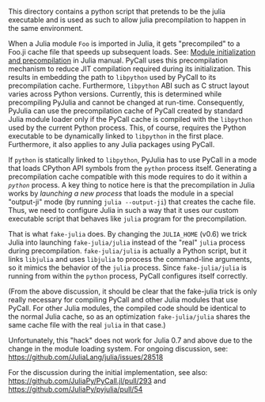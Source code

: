 This directory contains a python script that pretends to be the julia executable
and is used as such to allow julia precompilation to happen in the same environment.

When a Julia module `Foo` is imported in Julia, it gets "precompiled" to
a Foo.ji cache file that speeds up subsequent loads.  See:
[Module initialization and precompilation](https://docs.julialang.org/en/stable/manual/modules/#Module-initialization-and-precompilation-1)
in Julia manual.  PyCall uses this precompilation mechanism to reduce
JIT compilation required during its initialization.  This results in
embedding the path to `libpython` used by PyCall to its precompilation
cache.  Furthermore, `libpython` ABI such as C struct layout varies
across Python versions.  Currently, this is determined while
precompiling PyJulia and cannot be changed at run-time.  Consequently,
PyJulia can use the precompilation cache of PyCall created by standard
Julia module loader only if the PyCall cache is compiled with the
`libpython` used by the current Python process.  This, of course,
requires the Python executable to be dynamically linked to
`libpython` in the first place.  Furthermore, it also applies to any
Julia packages using PyCall.

If `python` is statically linked to `libpython`, PyJulia has to use
PyCall in a mode that loads CPython API symbols from the `python`
process itself.  Generating a precompilation cache compatible with
this mode requires to do it within a _`python`_ process.  A key thing
to notice here is that the precompilation in Julia works by *launching
a new process* that loads the module in a special "output-ji" mode (by
running `julia --output-ji`) that creates the cache file.  Thus, we
need to configure Julia in such a way that it uses our custom
executable script that behaves like `julia` program for the
precompilation.

That is what `fake-julia` does.   By changing the `JULIA_HOME` (v0.6) we trick Julia
into launching `fake-julia/julia` instead of the "real" `julia` process during precompilation.  `fake-julia/julia`
is actually a Python script, but it links `libjulia` and uses `libjulia` to process the command-line arguments,
so it mimics the behavior of the `julia` process.  Since `fake-julia/julia` is running from within the `python`
process, PyCall configures itself correctly.

(From the above discussion, it should be clear that the fake-julia trick is only really necessary for
compiling PyCall and other Julia modules that use PyCall.   For other Julia modules, the compiled code
should be identical to the normal Julia cache, so as an optimization `fake-julia/julia` shares the same cache
file with the real `julia` in that case.)

Unfortunately, this "hack" does not work for Julia 0.7 and above due
to the change in the module loading system.  For ongoing discussion,
see: https://github.com/JuliaLang/julia/issues/28518

For the discussion during the initial implementation, see also:
https://github.com/JuliaPy/PyCall.jl/pull/293 and
https://github.com/JuliaPy/pyjulia/pull/54
